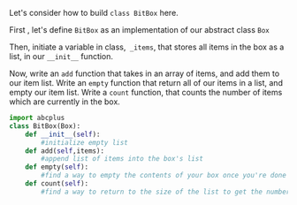 <!--title={BitBox}-->

<!--badges={Python:6,Software Engineering:4,Tinkerer:3}-->

<!--concepts={invoke_init.mdx, Lists.mdx, class_variables.mdx, class_method.mdx, using_objects.mdx}-->

Let's consider how to build  `class BitBox` here.

First , let's define `BitBox` as an implementation of our abstract class `Box`

Then, initiate a variable in class,` _items`, that stores all items in the box as a list, in our `__init__` function. 

Now, write an `add` function that takes in an array of items, and add them to our item list. Write an `empty` function that return all of our items in a list, and empty our item list. Write a  `count` function, that counts the number of items which are currently in the box.   

```python
import abcplus
class BitBox(Box):
	def __init__(self):
		#initialize empty list
	def add(self,items):
		#append list of items into the box's list
	def empty(self):
		#find a way to empty the contents of your box once you're done with it
	def count(self):
		#find a way to return to the size of the list to get the number of items in the box
```
